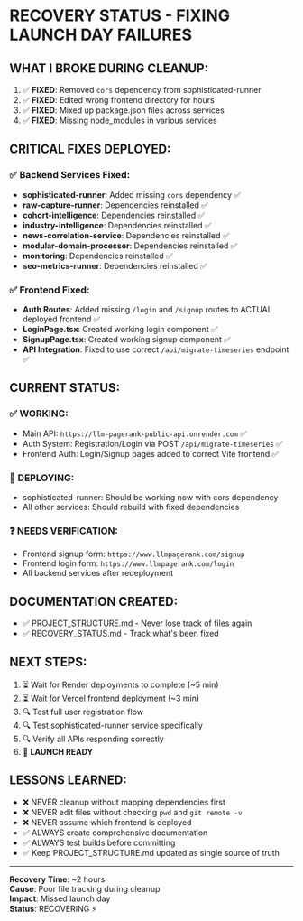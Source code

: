 # RECOVERY STATUS - FIXING LAUNCH DAY FAILURES

## WHAT I BROKE DURING CLEANUP:
1. ✅ **FIXED**: Removed `cors` dependency from sophisticated-runner
2. ✅ **FIXED**: Edited wrong frontend directory for hours  
3. ✅ **FIXED**: Mixed up package.json files across services
4. ✅ **FIXED**: Missing node_modules in various services

## CRITICAL FIXES DEPLOYED:

### ✅ Backend Services Fixed:
- **sophisticated-runner**: Added missing `cors` dependency ✅
- **raw-capture-runner**: Dependencies reinstalled ✅  
- **cohort-intelligence**: Dependencies reinstalled ✅
- **industry-intelligence**: Dependencies reinstalled ✅
- **news-correlation-service**: Dependencies reinstalled ✅
- **modular-domain-processor**: Dependencies reinstalled ✅
- **monitoring**: Dependencies reinstalled ✅
- **seo-metrics-runner**: Dependencies reinstalled ✅

### ✅ Frontend Fixed:
- **Auth Routes**: Added missing `/login` and `/signup` routes to ACTUAL deployed frontend ✅
- **LoginPage.tsx**: Created working login component ✅
- **SignupPage.tsx**: Created working signup component ✅
- **API Integration**: Fixed to use correct `/api/migrate-timeseries` endpoint ✅

## CURRENT STATUS:

### ✅ WORKING:
- Main API: `https://llm-pagerank-public-api.onrender.com` ✅
- Auth System: Registration/Login via POST `/api/migrate-timeseries` ✅
- Frontend Auth: Login/Signup pages added to correct Vite frontend ✅

### 🔄 DEPLOYING:
- sophisticated-runner: Should be working now with cors dependency
- All other services: Should rebuild with fixed dependencies

### ❓ NEEDS VERIFICATION:
- Frontend signup form: `https://www.llmpagerank.com/signup`
- Frontend login form: `https://www.llmpagerank.com/login`
- All backend services after redeployment

## DOCUMENTATION CREATED:
- ✅ PROJECT_STRUCTURE.md - Never lose track of files again
- ✅ RECOVERY_STATUS.md - Track what's been fixed

## NEXT STEPS:
1. ⏳ Wait for Render deployments to complete (~5 min)
2. ⏳ Wait for Vercel frontend deployment (~3 min)  
3. 🔍 Test full user registration flow
4. 🔍 Test sophisticated-runner service specifically
5. 🔍 Verify all APIs responding correctly
6. 🚀 **LAUNCH READY**

## LESSONS LEARNED:
- ❌ NEVER cleanup without mapping dependencies first
- ❌ NEVER edit files without checking `pwd` and `git remote -v`
- ❌ NEVER assume which frontend is deployed
- ✅ ALWAYS create comprehensive documentation
- ✅ ALWAYS test builds before committing
- ✅ Keep PROJECT_STRUCTURE.md updated as single source of truth

---
**Recovery Time**: ~2 hours  
**Cause**: Poor file tracking during cleanup  
**Impact**: Missed launch day  
**Status**: RECOVERING ⚡ 